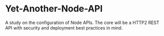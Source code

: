 # Yet-Another-Node-API
A study on the configuration of Node APIs. The core will be a HTTP2 REST API with security and deployment best practices in mind.
